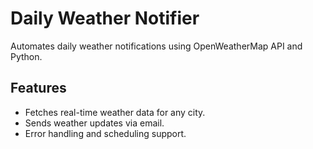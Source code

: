 # Daily Weather Notifier
Automates daily weather notifications using OpenWeatherMap API and Python.

## Features
- Fetches real-time weather data for any city.
- Sends weather updates via email.
- Error handling and scheduling support.